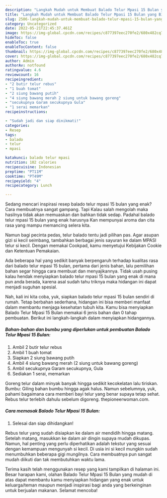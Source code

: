 ```yaml
---
description: "Langkah Mudah untuk Membuat Balado Telur Mpasi 15 Bulan yang Bikin Ngiler, Buat Buka Puasa Lezat"
title: "Langkah Mudah untuk Membuat Balado Telur Mpasi 15 Bulan yang Bikin Ngiler, Buat Buka Puasa Lezat"
slug: 2506-langkah-mudah-untuk-membuat-balado-telur-mpasi-15-bulan-yang-bikin-ngiler-buat-buka-puasa-lezat
category: Uncategorized
date: 2022-05-21T22:45:37.461Z
image: https://img-global.cpcdn.com/recipes/c877397eec270fe2/680x482cq70/balado-telur-mpasi-15-bulan-foto-resep-utama.jpg
hideToc: false
enableToc: true
enableTocContent: false
thumbnail: https://img-global.cpcdn.com/recipes/c877397eec270fe2/680x482cq70/balado-telur-mpasi-15-bulan-foto-resep-utama.jpg
cover: https://img-global.cpcdn.com/recipes/c877397eec270fe2/680x482cq70/balado-telur-mpasi-15-bulan-foto-resep-utama.jpg
author: Admin
authorAv: notfound
ratingvalue: 4.6
reviewcount: 16
recipeingredient:
- "2 butir telur rebus"
- "1 buah tomat"
- "2 siung bawang putih"
- "4 siung bawang merah 2 siung untuk bawang goreng"
- "secukupnya Garam secukupnya Gula"
- "1 serai memarkan"
recipeinstructions:

- "Sudah jadi dan siap dinikmati!"
categories:
- Resep
tags:
- balado
- telur
- mpasi

katakunci: balado telur mpasi 
nutrition: 102 calories
recipecuisine: Indonesian
preptime: "PT11M"
cooktime: "PT49M"
recipeyield: "4"
recipecategory: Lunch

---
```



Sedang mencari inspirasi resep balado telur mpasi 15 bulan yang enak? Cara membuatnya sangat gampang. Tapi Kalau salah mengolah maka hasilnya tidak akan memuaskan dan bahkan tidak sedap. Padahal balado telur mpasi 15 bulan yang enak harusnya Kan mempunyai aroma dan cita rasa yang mampu memancing selera kita.


Namun bagi pecinta pedas, telur balado tentu jadi pilihan pas. Agar asupan gizi si kecil seimbang, tambahkan berbagai jenis sayuran ke dalam MPASI telur si kecil. Dengan memakai Cookpad, kamu menyetujui Kebijakan Cookie dan Ketentuan Pemakaian.

Ada beberapa hal yang sedikit banyak berpengaruh terhadap kualitas rasa dari balado telur mpasi 15 bulan, pertama dari jenis bahan, lalu pemilihan bahan segar hingga cara membuat dan menyajikannya. Tidak usah pusing kalau hendak menyiapkan balado telur mpasi 15 bulan yang enak di mana pun anda berada, karena asal sudah tahu triknya maka hidangan ini dapat menjadi suguhan spesial.


Nah, kali ini kita coba, yuk, siapkan balado telur mpasi 15 bulan sendiri di rumah. Tetap berbahan sederhana, hidangan ini bisa memberi manfaat dalam membantu menjaga kesehatan tubuh kita. Kamu bisa menyiapkan Balado Telur Mpasi 15 Bulan memakai 6 jenis bahan dan 0 tahap pembuatan. Berikut ini langkah-langkah dalam menyiapkan hidangannya.

<!--inarticleads1-->

##### Bahan-bahan dan bumbu yang diperlukan untuk pembuatan Balado Telur Mpasi 15 Bulan:

1. Ambil 2 butir telur rebus
1. Ambil 1 buah tomat
1. Siapkan 2 siung bawang putih
1. Ambil 4 siung bawang merah (2 siung untuk bawang goreng)
1. Ambil secukupnya Garam secukupnya, Gula
1. Sediakan 1 serai, memarkan


Goreng telur dalam minyak banyak hingga sedikit kecokelatan lalu tiriskan. Bumbu: Giling bahan bumbu hingga agak halus. Namun sebelumnya, yuk, pahami bagaimana cara memberi bayi telur yang benar supaya tetap sehat. Rebus telur terlebih dahulu sebelum digoreng. thepioneerwoman.com. 

<!--inarticleads2-->

##### Cara memasak Balado Telur Mpasi 15 Bulan:


1. Selesai dan siap dihidangkan!

Rebus telur yang sudah disiapkan ke dalam air mendidih hingga matang. Setelah matang, masukkan ke dalam air dingin supaya mudah dikupas. Namun, hal penting yang perlu diperhatikan adalah tekstur yang sesuai dengan kemampuan mengunyah si kecil. Di usia ini si kecil mungkin sudah menumbuhkan beberapa gigi mungilnya. Cara membuatnya pun sangat mudah diikuti dan tak membutuhkan waktu lama. 

Terima kasih telah menggunakan resep yang kami tampilkan di halaman ini. Besar harapan kami, olahan Balado Telur Mpasi 15 Bulan yang mudah di atas dapat membantu kamu menyiapkan hidangan yang enak untuk keluarga/teman maupun menjadi inspirasi bagi anda yang berkeinginan untuk berjualan makanan. Selamat mencoba!

